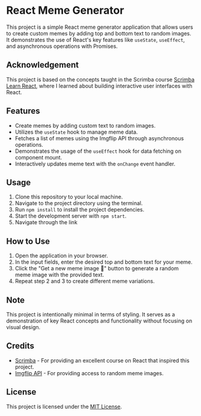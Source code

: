 # React Meme Generator

This project is a simple React meme generator application that allows users to create custom memes by adding top and bottom text to random images. It demonstrates the use of React's key features like `useState`, `useEffect`, and asynchronous operations with Promises.

## Acknowledgement

This project is based on the concepts taught in the Scrimba course [Scrimba Learn React](https://scrimba.com/learn/learnreact), where I learned about building interactive user interfaces with React.

## Features

- Create memes by adding custom text to random images.
- Utilizes the `useState` hook to manage meme data.
- Fetches a list of memes using the Imgflip API through asynchronous operations.
- Demonstrates the usage of the `useEffect` hook for data fetching on component mount.
- Interactively updates meme text with the `onChange` event handler.

## Usage

1. Clone this repository to your local machine.
2. Navigate to the project directory using the terminal.
3. Run `npm install` to install the project dependencies.
4. Start the development server with `npm start`.
5. Navigate through the link

## How to Use

1. Open the application in your browser.
2. In the input fields, enter the desired top and bottom text for your meme.
3. Click the "Get a new meme image 👾" button to generate a random meme image with the provided text.
4. Repeat step 2 and 3 to create different meme variations.

## Note

This project is intentionally minimal in terms of styling. It serves as a demonstration of key React concepts and functionality without focusing on visual design.

## Credits

- [Scrimba](https://scrimba.com/learn/learnreact) - For providing an excellent course on React that inspired this project.
- [Imgflip API](https://api.imgflip.com) - For providing access to random meme images.

## License

This project is licensed under the [MIT License](LICENSE).
